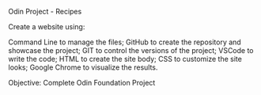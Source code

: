 Odin Project - Recipes

Create a website using:

Command Line to manage the files;
GitHub to create the repository and showcase the project;
GIT to control the versions of the project;
VSCode to write the code;
HTML to create the site body;
CSS to customize the site looks;
Google Chrome to visualize the results.

Objective:
Complete Odin Foundation Project